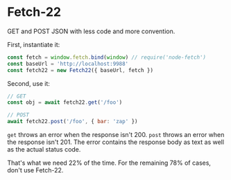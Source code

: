 # Fetch-22

GET and POST JSON with less code and more convention.

First, instantiate it:

```javascript
const fetch = window.fetch.bind(window) // require('node-fetch')
const baseUrl = 'http://localhost:9988'
const fetch22 = new Fetch22({ baseUrl, fetch })
```

Second, use it:

```javascript
// GET
const obj = await fetch22.get('/foo')

// POST
await fetch22.post('/foo', { bar: 'zap' })
```

`get` throws an error when the response isn't 200. `post` throws an error when the response isn't 201.
The error contains the response body as text as well as the actual status code.

That's what we need 22% of the time. For the remaining 78% of cases, don't use Fetch-22.
